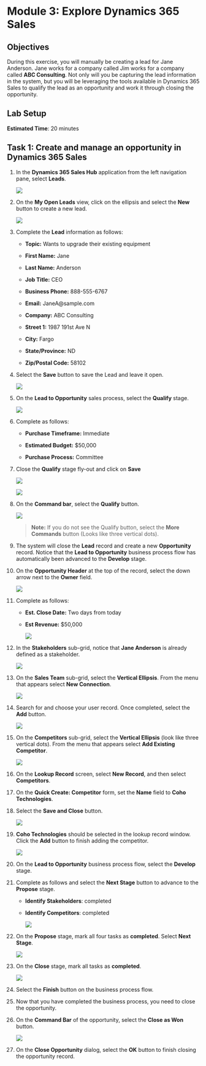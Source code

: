 
# Module 3: Explore Dynamics 365 Sales

## Objectives

During this exercise, you will manually be creating a lead for Jane Anderson. Jane works for a company called Jim works for a company called **ABC Consulting**. Not only will you be capturing the lead information in the system, but you will be leveraging the tools available in Dynamics 365 Sales to qualify the lead as an opportunity and work it through closing the opportunity.

## Lab Setup

**Estimated Time**: 20 minutes

## Task 1: Create and manage an opportunity in Dynamics 365 Sales 

1. In the **Dynamics 365 Sales Hub** application from the left navigation pane, select **Leads**.

   ![](./media/pp29.png)

1. On the **My Open Leads** view, click on the ellipsis and select the **New** button to create a new lead.

   ![](./media/pp30.png)

1. Complete the **Lead** information as follows:

	- **Topic:** Wants to upgrade their existing equipment 

	- **First Name:** Jane

	- **Last Name:** Anderson 

	- **Job Title:** CEO

	- **Business Phone:** 888-555-6767

	- **Email:** JaneA<inject key="DeploymentID" enableCopy="false" />@sample.com

	- **Company:** ABC Consulting 

	- **Street 1:** 1987 191st Ave N

	- **City:** Fargo

	- **State/Province:** ND

	- **Zip/Postal Code:** 58102

1. Select the **Save** button to save the Lead and leave it open.

   ![](./media/pp31.png)

1. On the **Lead to Opportunity** sales process, select the **Qualify** stage.

   ![](./media/pp32.png)

1. Complete as follows:

	- **Purchase Timeframe:** Immediate

	- **Estimated Budget:** $50,000

	- **Purchase Process:** Committee

1. Close the **Qualify** stage fly-out and click on **Save**

   ![](./media/pp33.png)

   ![](./media/pp34.png)

1. On the **Command bar**, select the **Qualify** button.

    ![](./media/pp35.png)
 
     > **Note:** If you do not see the Qualify button, select the **More Commands** button (Looks like three vertical dots).

1. The system will close the **Lead** record and create a new **Opportunity** record. Notice that the **Lead to Opportunity** business process flow has automatically been advanced to the **Develop** stage.

1. On the **Opportunity Header** at the top of the record, select the down arrow next to the **Owner** field.

    ![](./media/pp36.png)

1. Complete as follows:

   - **Est. Close Date:** Two days from today

   - **Est Revenue:** $50,000

        ![](./media/pp37.png)

1. In the **Stakeholders** sub-grid, notice that **Jane Anderson** is already defined as a stakeholder.

    ![](./media/pp38.png)

1. On the **Sales Team** sub-grid, select the **Vertical Ellipsis**. From the menu that appears select **New Connection**.

   ![](./media/pp39.png)

1. Search for and choose your user record. Once completed, select the **Add** button.

   ![](./media/pp40.png)

1. On the **Competitors** sub-grid, select the **Vertical Ellipsis** (look like three vertical dots). From the menu that appears select **Add Existing Competitor**.

   ![](./media/pp41.png)

1. On the **Lookup Record** screen, select **New Record**, and then select **Competitors**.

1. On the **Quick Create: Competitor** form, set the **Name** field to **Coho Technologies**.

1. Select the **Save and Close** button.

   ![](./media/pp42.png)

1. **Coho Technologies** should be selected in the lookup record window. Click the **Add** button to finish adding the competitor.

   ![](./media/pp43.png)

1. On the **Lead to Opportunity** business process flow, select the **Develop** stage.

1. Complete as follows and select the **Next Stage** button to advance to the **Propose** stage.

	- **Identify Stakeholders**: completed

	- **Identify Competitors**: completed

         ![](./media/pp44.png)

1. On the **Propose** stage, mark all four tasks as **completed**. Select **Next Stage**.

    ![](./media/pp45.png)

1. On the **Close** stage, mark all tasks as **completed**.

   ![](./media/pp46.png)

1. Select the **Finish** button on the business process flow.

1. Now that you have completed the business process, you need to close the opportunity.

1. On the **Command Bar** of the opportunity, select the **Close as Won** button.

    ![](./media/pp47.png)

1. On the **Close Opportunity** dialog, select the **OK** button to finish closing the opportunity record.
